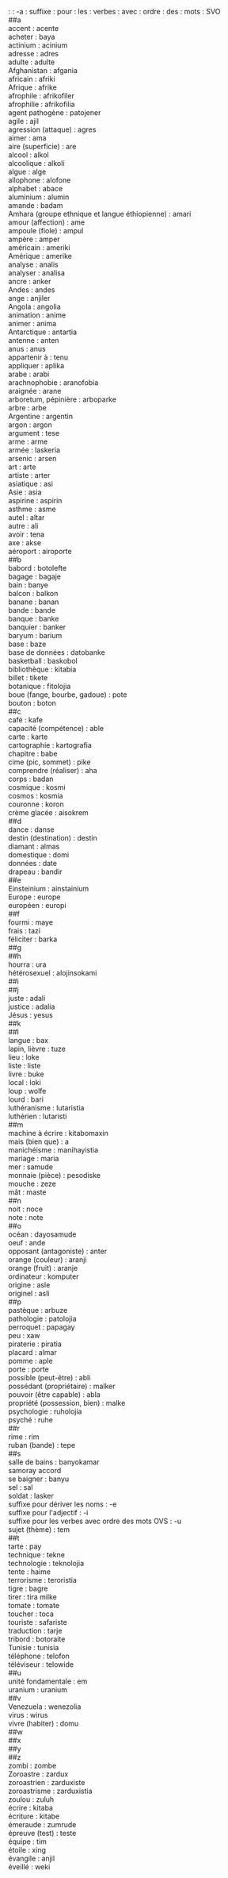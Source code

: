 : : -a : suffixe : pour : les : verbes : avec : ordre : des : mots : SVO  
##a  
accent : acente  
acheter : baya  
actinium : acinium  
adresse : adres  
adulte : adulte  
Afghanistan : afgania  
africain : afriki  
Afrique : afrike  
afrophile : afrikofiler  
afrophilie : afrikofilia  
agent pathogène  : patojener  
agile : ajil  
agression (attaque) : agres  
aimer : ama  
aire (superficie) : are  
alcool : alkol  
alcoolique : alkoli  
algue : alge  
allophone : alofone  
alphabet : abace  
aluminium : alumin  
amande : badam  
Amhara (groupe ethnique et langue éthiopienne) : amari  
amour (affection) : ame  
ampoule (fiole) : ampul  
ampère : amper  
américain : ameriki  
Amérique : amerike  
analyse : analis  
analyser : analisa  
ancre : anker  
Andes : andes  
ange : anjiler  
Angola : angolia  
animation : anime  
animer : anima  
Antarctique : antartia  
antenne : anten  
anus : anus  
appartenir à : tenu  
appliquer : aplika  
arabe : arabi  
arachnophobie : aranofobia  
araignée : arane  
arboretum, pépinière : arboparke  
arbre : arbe  
Argentine : argentin  
argon : argon  
argument : tese  
arme : arme  
armée : laskeria  
arsenic : arsen  
art : arte  
artiste : arter  
asiatique : asi  
Asie : asia  
aspirine : aspirin  
asthme : asme  
autel : altar  
autre : ali  
avoir : tena  
axe : akse  
aéroport : airoporte  
##b  
babord : botolefte  
bagage : bagaje  
bain : banye  
balcon : balkon  
banane : banan  
bande : bande  
banque : banke  
banquier : banker  
baryum : barium  
base : baze  
base de données : datobanke  
basketball : baskobol  
bibliothèque : kitabia  
billet : tikete  
botanique : fitolojia  
boue (fange, bourbe, gadoue) : pote  
bouton : boton  
##c  
café : kafe  
capacité (compétence) : able  
carte : karte  
cartographie : kartografia  
chapitre : babe  
cime (pic, sommet) : pike  
comprendre (réaliser) : aha  
corps : badan  
cosmique : kosmi  
cosmos : kosmia  
couronne : koron  
crème glacée : aisokrem  
##d  
dance : danse  
destin (destination) : destin  
diamant : almas  
domestique : domi  
données : date  
drapeau : bandir  
##e  
Einsteinium : ainstainium  
Europe : europe  
européen : europi  
##f  
fourmi : maye  
frais : tazi  
féliciter : barka  
##g  
##h  
hourra : ura  
hétérosexuel : alojinsokami  
##i  
##j  
juste : adali  
justice : adalia  
Jésus : yesus  
##k  
##l  
langue : bax  
lapin, lièvre : tuze  
lieu : loke  
liste : liste  
livre : buke  
local : loki  
loup : wolfe  
lourd : bari  
luthéranisme : lutaristia  
luthérien : lutaristi  
##m  
machine à écrire : kitabomaxin  
mais (bien que) : a  
manichéisme : manihayistia  
mariage : maria  
mer : samude  
monnaie (pièce) : pesodiske  
mouche : zeze  
mât : maste  
##n  
noit : noce  
note : note  
##o  
océan : dayosamude  
oeuf : ande  
opposant (antagoniste) : anter  
orange (couleur) : aranji  
orange (fruit) : aranje  
ordinateur : komputer  
origine : asle  
originel : asli  
##p  
pastèque : arbuze  
pathologie : patolojia  
perroquet : papagay  
peu : xaw  
piraterie : piratia  
placard : almar  
pomme : aple  
porte : porte  
possible (peut-être) : abli  
possédant (propriétaire) : malker  
pouvoir (être capable) : abla  
propriété (possession, bien) : malke  
psychologie : ruholojia  
psyché : ruhe  
##r  
rime : rim  
ruban (bande) : tepe  
##s  
salle de bains : banyokamar  
samoray  accord  
se baigner : banyu  
sel : sal  
soldat : lasker  
suffixe pour dériver les noms : -e  
suffixe pour l'adjectif : -i  
suffixe pour les verbes avec ordre des mots OVS : -u  
sujet (thème) : tem  
##t  
tarte : pay  
technique : tekne  
technologie : teknolojia  
tente : haime  
terrorisme : teroristia  
tigre : bagre  
tirer : tira milke  
tomate : tomate  
toucher : toca  
touriste : safariste  
traduction : tarje  
tribord : botoraite  
Tunisie : tunisia  
téléphone : telofon  
téléviseur : telowide  
##u  
unité fondamentale : em  
uranium : uranium  
##v  
Venezuela : wenezolia  
virus : wirus  
vivre (habiter) : domu  
##w  
##x  
##y  
##z  
zombi : zombe  
Zoroastre : zardux  
zoroastrien : zarduxiste  
zoroastrisme : zarduxistia  
zoulou : zuluh  
écrire : kitaba  
écriture : kitabe  
émeraude : zumrude  
épreuve (test) : teste  
équipe : tim  
étoile : xing  
évangile : anjil  
éveillé : weki  
